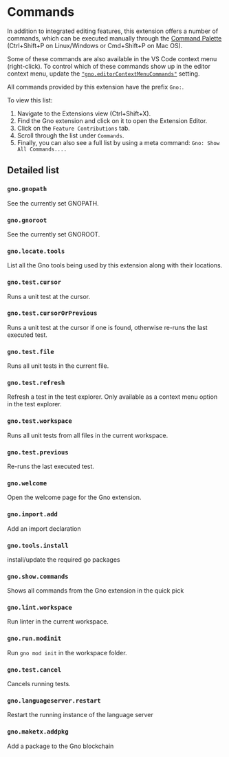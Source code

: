 # Commands

In addition to integrated editing features, this extension offers a number of commands, which can be executed manually through the [Command Palette](https://code.visualstudio.com/docs/getstarted/userinterface#_command-palette) (Ctrl+Shift+P on Linux/Windows or Cmd+Shift+P on Mac OS).

Some of these commands are also available in the VS Code context menu (right-click). To control which of these commands show up in the editor context menu, update the [`"gno.editorContextMenuCommands"`](settings.md#gno.editorContextMenuCommands) setting.

All commands provided by this extension have the prefix `Gno:`.

To view this list:

1. Navigate to the Extensions view (Ctrl+Shift+X).
2. Find the Gno extension and click on it to open the Extension Editor.
3. Click on the `Feature Contributions` tab.
4. Scroll through the list under `Commands`.
5. Finally, you can also see a full list by using a meta command: `Gno: Show All Commands....`

## Detailed list

<!-- Everything below this line is generated. DO NOT EDIT. -->

### `gno.gnopath`

See the currently set GNOPATH.

### `gno.gnoroot`

See the currently set GNOROOT.

### `gno.locate.tools`

List all the Gno tools being used by this extension along with their locations.

### `gno.test.cursor`

Runs a unit test at the cursor.

### `gno.test.cursorOrPrevious`

Runs a unit test at the cursor if one is found, otherwise re-runs the last executed test.

### `gno.test.file`

Runs all unit tests in the current file.

### `gno.test.refresh`

Refresh a test in the test explorer. Only available as a context menu option in the test explorer.

### `gno.test.workspace`

Runs all unit tests from all files in the current workspace.

### `gno.test.previous`

Re-runs the last executed test.

### `gno.welcome`

Open the welcome page for the Gno extension.

### `gno.import.add`

Add an import declaration

### `gno.tools.install`

install/update the required go packages

### `gno.show.commands`

Shows all commands from the Gno extension in the quick pick

### `gno.lint.workspace`

Run linter in the current workspace.

### `gno.run.modinit`

Run `gno mod init` in the workspace folder.

### `gno.test.cancel`

Cancels running tests.

### `gno.languageserver.restart`

Restart the running instance of the language server

### `gno.maketx.addpkg`

Add a package to the Gno blockchain

